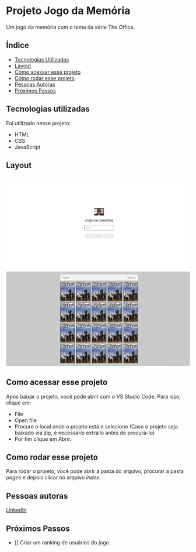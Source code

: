 # Projeto Jogo da Memória

Um jogo da memória com o tema da série The Office. 

## Índice
- <a href="#-tecnologias-utilizadas">Tecnologias Utilizadas</a>
- <a href="#layout">Layout</a>
- <a href="#como-acessar-esse-projeto">Como acessar esse projeto</a>
- <a href=#como-rodar-esse-projeto>Como rodar esse projeto</a>
- <a href="#pessoas-autoras">Pessoas Autoras </a>
- <a href="#próximos-passos">Próximos Passos </a>

## Tecnologias utilizadas

Foi utilizado nesse projeto:
- HTML
- CSS
- JavaScript

## Layout 

![login](/images/login.png)
![tela do jogo](/images/tela%20do%20jogo.png)

## Como acessar esse projeto

Após baixar o projeto, você pode abrir com o VS Studio Code. Para isso, clique em:

- File
- Open file
- Procure o local onde o projeto está e selecione (Caso o projeto seja baixado via zip, é necessário extraílo antes de procurá-lo)
- Por fim clique em Abrir. 

## Como rodar esse projeto 

Para rodar o projeto, você pode abrir a pasta do arquivo, procurar a pasta *pages* e depois clicar no arquivo *index*.

## Pessoas autoras 

[LinkedIn](https://www.linkedin.com/in/camila-marques-972791137/)

## Próximos Passos

- [] Criar um ranking de usuários do jogo.
